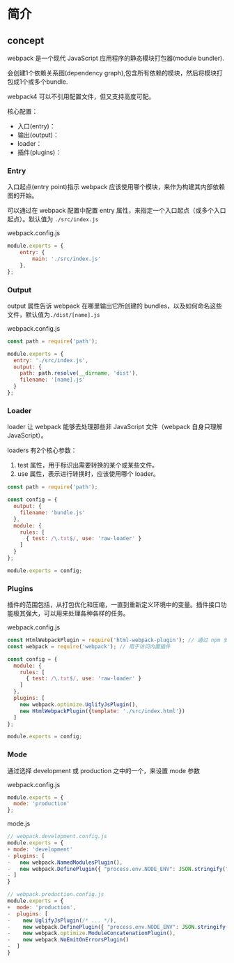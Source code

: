 # 简介

## concept

webpack 是一个现代 JavaScript 应用程序的静态模块打包器(module bundler).

会创建1个依赖关系图(dependency graph),包含所有依赖的模块，然后将模块打包成1个或多个bundle.

webpack4 可以不引用配置文件，但又支持高度可配。

核心配置：

- 入口(entry)：
- 输出(output)：
- loader：
- 插件(plugins)：

### Entry

入口起点(entry point)指示 webpack 应该使用哪个模块，来作为构建其内部依赖图的开始。

可以通过在 webpack 配置中配置 entry 属性，来指定一个入口起点（或多个入口起点）。默认值为 `./src/index.js`

webpack.config.js

```js
module.exports = {
    entry: {
        main: './src/index.js'
    },
};
```

### Output

output 属性告诉 webpack 在哪里输出它所创建的 bundles，以及如何命名这些文件，默认值为`./dist/[name].js`

webpack.config.js

```js
const path = require('path');

module.exports = {
  entry: './src/index.js',
  output: {
    path: path.resolve(__dirname, 'dist'),
    filename: '[name].js'
  }
};
```

### Loader

loader 让 webpack 能够去处理那些非 JavaScript 文件（webpack 自身只理解 JavaScript）。

loaders 有2个核心参数：

1. test 属性，用于标识出需要转换的某个或某些文件。
1. use 属性，表示进行转换时，应该使用哪个 loader。

```js
const path = require('path');

const config = {
  output: {
    filename: 'bundle.js'
  },
  module: {
    rules: [
      { test: /\.txt$/, use: 'raw-loader' }
    ]
  }
};

module.exports = config;
```

### Plugins

插件的范围包括，从打包优化和压缩，一直到重新定义环境中的变量。插件接口功能极其强大，可以用来处理各种各样的任务。

webpack.config.js

```js
const HtmlWebpackPlugin = require('html-webpack-plugin'); // 通过 npm 安装
const webpack = require('webpack'); // 用于访问内置插件

const config = {
  module: {
    rules: [
      { test: /\.txt$/, use: 'raw-loader' }
    ]
  },
  plugins: [
    new webpack.optimize.UglifyJsPlugin(),
    new HtmlWebpackPlugin({template: './src/index.html'})
  ]
};

module.exports = config;
```

### Mode

通过选择 development 或 production 之中的一个，来设置 mode 参数

webpack.config.js

```js
module.exports = {
  mode: 'production'
};
```

mode.js

```js
// webpack.development.config.js
module.exports = {
+ mode: 'development'
- plugins: [
-   new webpack.NamedModulesPlugin(),
-   new webpack.DefinePlugin({ "process.env.NODE_ENV": JSON.stringify("development") }),
- ]
}
```

```js
// webpack.production.config.js
module.exports = {
+  mode: 'production',
-  plugins: [
-    new UglifyJsPlugin(/* ... */),
-    new webpack.DefinePlugin({ "process.env.NODE_ENV": JSON.stringify("production") }),
-    new webpack.optimize.ModuleConcatenationPlugin(),
-    new webpack.NoEmitOnErrorsPlugin()
-  ]
}
```